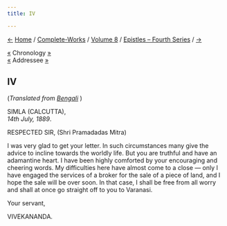 ```yaml
---
title: IV

---
```

<div>

[←](003_sir.htm) [Home](../../../index.htm) /
[Complete-Works](../../complete_works.htm) / [Volume
8](../volume_8_contents.htm) / [Epistles – Fourth
Series](epistles_fourth_series_contents.htm) / [→](005_sir.htm)

  

[«](../../volume_6/epistles_second_series/007_sir.htm) Chronology
[»](../../volume_6/epistles_second_series/008_sir.htm)  
[«](../../volume_6/epistles_second_series/007_sir.htm) Addressee
[»](../../volume_6/epistles_second_series/008_sir.htm)

## IV

(*Translated from [Bengali](b6011e8004.pdf)* )

SIMLA (CALCUTTA),  
*14th July, 1889*.

RESPECTED SIR, (Shri Pramadadas Mitra)

I was very glad to get your letter. In such circumstances many give the
advice to incline towards the worldly life. But you are truthful and
have an adamantine heart. I have been highly comforted by your
encouraging and cheering words. My difficulties here have almost come to
a close — only I have engaged the services of a broker for the sale of a
piece of land, and I hope the sale will be over soon. In that case, I
shall be free from all worry and shall at once go straight off to you to
Varanasi. 

Your servant,

VIVEKANANDA.

</div>
